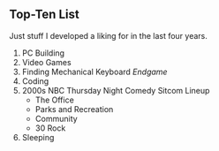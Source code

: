 ## Top-Ten List

Just stuff I developed a liking for in the last four years.

1. PC Building
1. Video Games
1. Finding Mechanical Keyboard _Endgame_
1. Coding
1. 2000s NBC Thursday Night Comedy Sitcom Lineup
   * The Office
   * Parks and Recreation
   * Community
   * 30 Rock
1. Sleeping